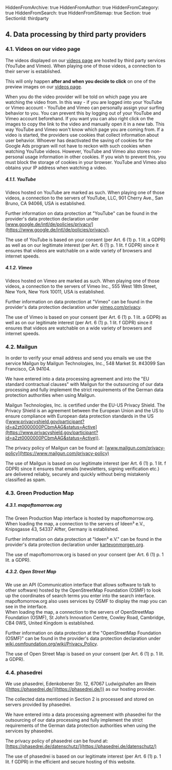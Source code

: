 HiddenFromArchive: true
HiddenFromAuthor: true
HiddenFromCategory: true
HiddenFromSearch: true
HiddenFromSitemap: true
Section: true
SectionId: thirdparty

## 4. Data processing by third party providers

### 4.1. Videos on our video page

The videos displayed on our [videos page](/videos) are hosted by third party services (YouTube and Vimeo). When playing one of those videos, a connection to their server is established.

This will only happen **after and when you decide to click** on one of the preview images on our [videos page](/videos).

When you do the video provider will be told on which page you are watching the video from. In this way - if you are logged into your YouTube or Vimeo account - YouTube and Vimeo can personally assign your surfing behavior to you. You can prevent this by logging out of your YouTube and Vimeo account beforehand. If you want you can also right click on the images to copy the link to the video and manually open it in a new tab. This way YouTube and Vimeo won't know which page you are coming from. If a video is started, the providers use cookies that collect information about user behavior. Whoever has deactivated the saving of cookies for the Google Ads program will not have to reckon with such cookies when watching YouTube videos. However, YouTube and Vimeo also stores non-personal usage information in other cookies. If you wish to prevent this, you must block the storage of cookies in your browser. YouTube and Vimeo also obtains your IP address when watching a video.

##### 4.1.1. YouTube

Videos hosted on YouTube are marked as such. When playing one of those videos, a connection to the servers of YouTube, LLC, 901 Cherry Ave., San Bruno, CA 94066, USA is established.

Further information on data protection at "YouTube" can be found in the provider's data protection declaration under [www.google.de/intl/de/policies/privacy/](https://www.google.de/intl/de/policies/privacy/).

The use of YouTube is based on your consent (per Art. 6 (1) p. 1 lit. a GDPR) as well as on our legitimate interest (per Art. 6 (1) p. 1 lit. f GDPR) since it ensures that videos are watchable on a wide variety of browsers and internet speeds.

##### 4.1.2. Vimeo

Videos hosted on Vimeo are marked as such. When playing one of those videos, a connection to the servers of Vimeo Inc., 555 West 18th Street, New York, New York 10011, USA is established.

Further information on data protection at "Vimeo" can be found in the provider's data protection declaration under [vimeo.com/privacy](https://vimeo.com/privacy).

The use of Vimeo is based on your consent (per Art. 6 (1) p. 1 lit. a GDPR) as well as on our legitimate interest (per Art. 6 (1) p. 1 lit. f GDPR) since it ensures that videos are watchable on a wide variety of browsers and internet speeds.

### 4.2. Mailgun

In order to verify your email address and send you emails we use the service Mailgun by Mailgun Technologies, Inc., 548 Market St. #43099 San Francisco, CA 94104.

We have entered into a data processing agreement and into the "EU standard contractual clauses" with Mailgun for the outsourcing of our data processing and fully implement the strict requirements of the German data protection authorities when using Mailgun.

Mailgun Technologies, Inc. is certified under the EU-US Privacy Shield. The Privacy Shield is an agreement between the European Union and the US to ensure compliance with European data protection standards in the US ([www.privacyshield.gov/participant?id=a2zt0000000PCbmAAG&status=Active](https://www.privacyshield.gov/participant?id=a2zt0000000PCbmAAG&status=Active)).

The privacy policy of Mailgun can be found at: [www.mailgun.com/privacy-policy](https://www.mailgun.com/privacy-policy)

The use of Mailgun is based on our legitimate interest (per Art. 6 (1) p. 1 lit. f GDPR) since it ensures that emails (newsletters, signing verification etc.) are delivered reliably, securely and quickly without being mistakenly classified as spam.

### 4.3. Green Production Map
##### 4.3.1. mapoftomorrow.org
The Green Production Map interface is hosted by mapoftomorrow.org. When loading the map, a connection to the servers of Ideen³ e.V., Knipsgasse 43, 54337 Alfter, Germany is established.

Further information on data protection at "Ideen³ e.V." can be found in the provider's data protection declaration under [kartevonmorgen.org](https://kartevonmorgen.org/#).

The use of mapoftomorrow.org is based on your consent (per Art. 6 (1) p. 1 lit. a GDPR).

##### 4.3.2. Open Street Map
We use an API (Communication interface that allows software to talk to other software) hosted by the OpenStreetMap Foundation (OSMF) to look up the coordinates of search terms you enter into the search interface.  
mapoftomorrow.org also uses services by OSMF to display the map you can see in the interface.  
When loading the map, a connection to the servers of OpenStreetMap Foundation (OSMF), St John’s Innovation Centre, Cowley Road, Cambridge, CB4 0WS, United Kingdom is established.

Further information on data protection at the "OpenStreetMap Foundation (OSMF)" can be found in the provider's data protection declaration under [wiki.osmfoundation.org/wiki/Privacy_Policy](https://wiki.osmfoundation.org/wiki/Privacy_Policy).

The use of Open Street Map is based on your consent (per Art. 6 (1) p. 1 lit. a GDPR).


### 4.4. phasedrei

We use phasedrei, Edenkobener Str. 12, 67067 Ludwigshafen am Rhein ([https://phasedrei.de/](https://phasedrei.de/)) as our hosting provider.

The collected data mentioned in Section 2 is processed and stored on servers provided by phasedrei.

We have entered into a data processing agreement with phasedrei for the outsourcing of our data processing and fully implement the strict requirements of the German data protection authorities when using the services by phasedrei.

The privacy policy of phasedrei can be found at: [https://phasedrei.de/datenschutz/](https://phasedrei.de/datenschutz/)

The use of phasedrei is based on our legitimate interest (per Art. 6 (1) p. 1 lit. f GDPR) in the efficient and secure hosting of this website.